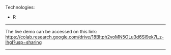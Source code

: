 

Technologies:
- R
    
___
The live demo can be accessed on this link: https://colab.research.google.com/drive/18BItph2voMN5OLu3d6Sl9ek7I_z-IhgI?usp=sharing
___